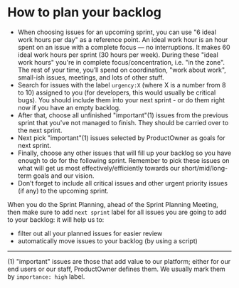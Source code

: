 # How to plan your backlog

-   When choosing issues for an upcoming sprint, you can use "6 ideal work hours per day" as a reference point. An ideal work hour is an hour spent on an issue with a complete focus — no interruptions. It makes 60 ideal work hours per sprint (30 hours per week). During these "ideal work hours" you're in complete focus/concentration, i.e. "in the zone". The rest of your time, you’ll spend on coordination, "work about work", small-ish issues, meetings, and lots of other stuff.
-   Search for issues with the label `urgency:X` (where X is a number from 8 to 10) assigned to you (for developers, this would usually be critical bugs). You should include them into your next sprint - or do them right now if you have an empty backlog.
-   After that, choose all unfinished "important"(1) issues from the previous sprint that you've not managed to finish. They should be carried over to the next sprint.
-   Next pick "important"(1) issues selected by ProductOwner as goals for next sprint.
-   Finally, choose any other issues that will fill up your backlog so you have enough to do for the following sprint. Remember to pick these issues on what will get us most effectively/efficiently towards our short/mid/long-term goals and our vision.
-   Don’t forget to include all critical issues and other urgent priority issues (if any) to the upcoming sprint.

When you do the Sprint Planning, ahead of the Sprint Planning Meeting, then make sure to add `next sprint` label for all issues you are going to add to your backlog: it will help us to:

-   filter out all your planned issues for easier review
-   automatically move issues to your backlog (by using a script)

---

(1) "important" issues are those that add value to our platform; either for our end users or our staff, ProductOwner defines them. We usually mark them by `importance: high` label.
